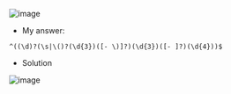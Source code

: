 ![image](https://user-images.githubusercontent.com/68887544/190991970-be4693cd-86fc-4971-940c-2eeccb886abf.png)

- My answer:

```
^((\d)?(\s|\()?(\d{3})([- \)]?)(\d{3})([- ]?)(\d{4}))$
```

- Solution

![image](https://user-images.githubusercontent.com/68887544/190992080-e2353665-79ad-4c51-95a5-30af1f8855f7.png)
